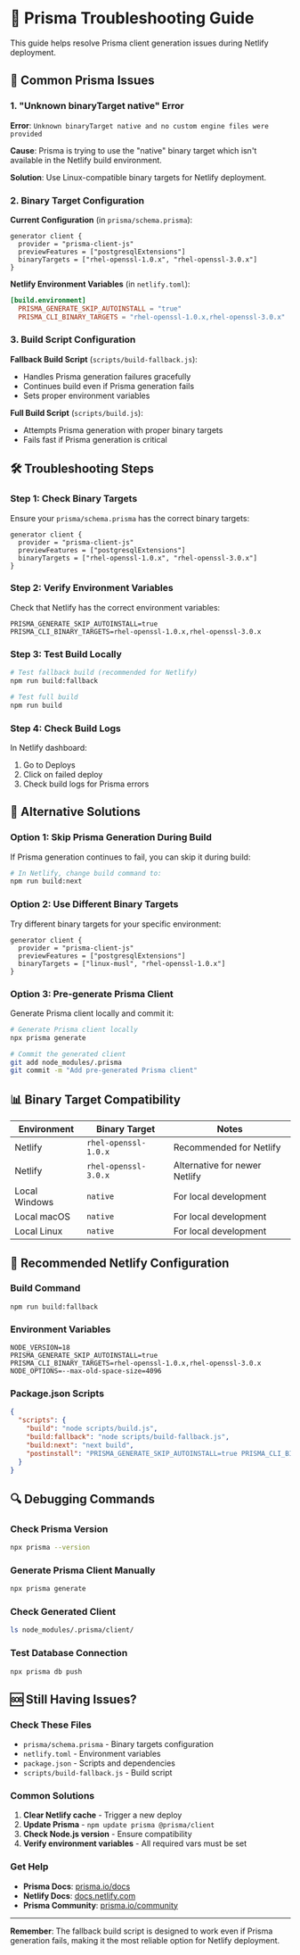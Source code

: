 # 🔧 Prisma Troubleshooting Guide

This guide helps resolve Prisma client generation issues during Netlify deployment.

## 🚨 Common Prisma Issues

### 1. "Unknown binaryTarget native" Error

**Error**: `Unknown binaryTarget native and no custom engine files were provided`

**Cause**: Prisma is trying to use the "native" binary target which isn't available in the Netlify build environment.

**Solution**: Use Linux-compatible binary targets for Netlify deployment.

### 2. Binary Target Configuration

**Current Configuration** (in `prisma/schema.prisma`):
```prisma
generator client {
  provider = "prisma-client-js"
  previewFeatures = ["postgresqlExtensions"]
  binaryTargets = ["rhel-openssl-1.0.x", "rhel-openssl-3.0.x"]
}
```

**Netlify Environment Variables** (in `netlify.toml`):
```toml
[build.environment]
  PRISMA_GENERATE_SKIP_AUTOINSTALL = "true"
  PRISMA_CLI_BINARY_TARGETS = "rhel-openssl-1.0.x,rhel-openssl-3.0.x"
```

### 3. Build Script Configuration

**Fallback Build Script** (`scripts/build-fallback.js`):
- Handles Prisma generation failures gracefully
- Continues build even if Prisma generation fails
- Sets proper environment variables

**Full Build Script** (`scripts/build.js`):
- Attempts Prisma generation with proper binary targets
- Fails fast if Prisma generation is critical

## 🛠️ Troubleshooting Steps

### Step 1: Check Binary Targets

Ensure your `prisma/schema.prisma` has the correct binary targets:

```prisma
generator client {
  provider = "prisma-client-js"
  previewFeatures = ["postgresqlExtensions"]
  binaryTargets = ["rhel-openssl-1.0.x", "rhel-openssl-3.0.x"]
}
```

### Step 2: Verify Environment Variables

Check that Netlify has the correct environment variables:

```
PRISMA_GENERATE_SKIP_AUTOINSTALL=true
PRISMA_CLI_BINARY_TARGETS=rhel-openssl-1.0.x,rhel-openssl-3.0.x
```

### Step 3: Test Build Locally

```bash
# Test fallback build (recommended for Netlify)
npm run build:fallback

# Test full build
npm run build
```

### Step 4: Check Build Logs

In Netlify dashboard:
1. Go to Deploys
2. Click on failed deploy
3. Check build logs for Prisma errors

## 🔄 Alternative Solutions

### Option 1: Skip Prisma Generation During Build

If Prisma generation continues to fail, you can skip it during build:

```bash
# In Netlify, change build command to:
npm run build:next
```

### Option 2: Use Different Binary Targets

Try different binary targets for your specific environment:

```prisma
generator client {
  provider = "prisma-client-js"
  previewFeatures = ["postgresqlExtensions"]
  binaryTargets = ["linux-musl", "rhel-openssl-1.0.x"]
}
```

### Option 3: Pre-generate Prisma Client

Generate Prisma client locally and commit it:

```bash
# Generate Prisma client locally
npx prisma generate

# Commit the generated client
git add node_modules/.prisma
git commit -m "Add pre-generated Prisma client"
```

## 📊 Binary Target Compatibility

| Environment | Binary Target | Notes |
|-------------|---------------|-------|
| Netlify | `rhel-openssl-1.0.x` | Recommended for Netlify |
| Netlify | `rhel-openssl-3.0.x` | Alternative for newer Netlify |
| Local Windows | `native` | For local development |
| Local macOS | `native` | For local development |
| Local Linux | `native` | For local development |

## 🚀 Recommended Netlify Configuration

### Build Command
```
npm run build:fallback
```

### Environment Variables
```
NODE_VERSION=18
PRISMA_GENERATE_SKIP_AUTOINSTALL=true
PRISMA_CLI_BINARY_TARGETS=rhel-openssl-1.0.x,rhel-openssl-3.0.x
NODE_OPTIONS=--max-old-space-size=4096
```

### Package.json Scripts
```json
{
  "scripts": {
    "build": "node scripts/build.js",
    "build:fallback": "node scripts/build-fallback.js",
    "build:next": "next build",
    "postinstall": "PRISMA_GENERATE_SKIP_AUTOINSTALL=true PRISMA_CLI_BINARY_TARGETS=rhel-openssl-1.0.x,rhel-openssl-3.0.x prisma generate || echo 'Prisma generation failed, continuing...'"
  }
}
```

## 🔍 Debugging Commands

### Check Prisma Version
```bash
npx prisma --version
```

### Generate Prisma Client Manually
```bash
npx prisma generate
```

### Check Generated Client
```bash
ls node_modules/.prisma/client/
```

### Test Database Connection
```bash
npx prisma db push
```

## 🆘 Still Having Issues?

### Check These Files
- `prisma/schema.prisma` - Binary targets configuration
- `netlify.toml` - Environment variables
- `package.json` - Scripts and dependencies
- `scripts/build-fallback.js` - Build script

### Common Solutions
1. **Clear Netlify cache** - Trigger a new deploy
2. **Update Prisma** - `npm update prisma @prisma/client`
3. **Check Node.js version** - Ensure compatibility
4. **Verify environment variables** - All required vars must be set

### Get Help
- **Prisma Docs**: [prisma.io/docs](https://prisma.io/docs)
- **Netlify Docs**: [docs.netlify.com](https://docs.netlify.com)
- **Prisma Community**: [prisma.io/community](https://prisma.io/community)

---

**Remember**: The fallback build script is designed to work even if Prisma generation fails, making it the most reliable option for Netlify deployment.
